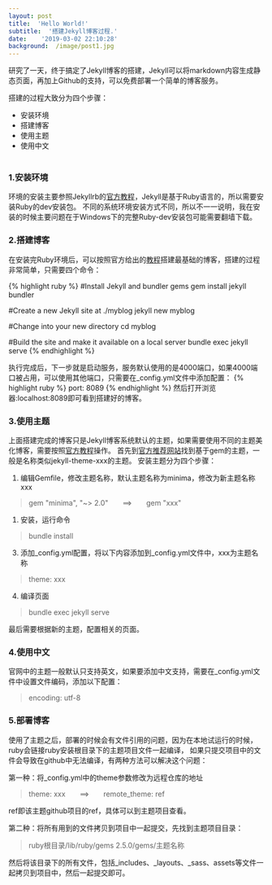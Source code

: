 ```yaml
---
layout: post
title:  'Hello World!'
subtitle:  '搭建Jekyll博客过程.'
date:    '2019-03-02 22:10:28'
background:  /image/post1.jpg
---
```

研究了一天，终于搞定了Jekyll博客的搭建，Jekyll可以将markdown内容生成静态页面，再加上Github的支持，可以免费部署一个简单的博客服务。

搭建的过程大致分为四个步骤：
- 安装环境
- 搭建博客
- 使用主题
- 使用中文
<br/><br/>

### 1.安装环境

环境的安装主要参照Jekyllrb的[官方教程](https://jekyllrb.com/docs/installation/)，Jekyll是基于Ruby语言的，所以需要安装Ruby的dev安装包。
不同的系统环境安装方式不同，所以不一一说明，我在安装的时候主要问题在于Windows下的完整Ruby-dev安装包可能需要翻墙下载。

### 2.搭建博客

在安装完Ruby环境后，可以按照官方给出的[教程](https://jekyllrb.com/docs/)搭建最基础的博客，搭建的过程非常简单，只需要四个命令：


{% highlight ruby %}
#Install Jekyll and bundler gems
gem install jekyll bundler

#Create a new Jekyll site at ./myblog
jekyll new myblog

#Change into your new directory
cd myblog

#Build the site and make it available on a local server
bundle exec jekyll serve
{% endhighlight %}

执行完成后，下一步就是启动服务，服务默认使用的是4000端口，如果4000端口被占用，可以使用其他端口，只需要在_config.yml文件中添加配置：
{% highlight ruby %}
port:  8089
{% endhighlight %}
然后打开浏览器:localhost:8089即可看到搭建好的博客。

### 3.使用主题
上面搭建完成的博客只是Jekyll博客系统默认的主题，如果需要使用不同的主题美化博客，需要按照[官方教程](https://jekyllrb.com/docs/themes/)操作。
首先到[官方推荐网站](https://rubygems.org/search?utf8=%E2%9C%93&query=jekyll-theme)找到基于gem的主题，一般是名称类似jekyll-theme-xxx的主题。
安装主题分为四个步骤：

1) 编辑Gemfile，修改主题名称，默认主题名称为minima，修改为新主题名称xxx
> gem "minima", "~> 2.0"&emsp;&emsp;==>&emsp;&emsp;gem "xxx"

1) 安装，运行命令
> bundle install

3) 添加_config.yml配置，将以下内容添加到_config.yml文件中，xxx为主题名称
> theme: xxx

4) 编译页面
> bundle exec jekyll serve

最后需要根据新的主题，配置相关的页面。

### 4.使用中文
官网中的主题一般默认只支持英文，如果要添加中文支持，需要在_config.yml文件中设置文件编码，添加以下配置：
> encoding: utf-8

### 5.部署博客
使用了主题之后，部署的时候会有文件引用的问题，因为在本地试运行的时候，ruby会链接ruby安装根目录下的主题项目文件一起编译，
如果只提交项目中的文件会导致在github中无法编译，有两种方法可以解决这个问题：

第一种：将_config.yml中的theme参数修改为远程仓库的地址
> theme: xxx&emsp;&emsp;==>&emsp;&emsp;remote_theme: ref

ref即该主题github项目的ref，具体可以到主题项目查看。

第二种：将所有用到的文件拷贝到项目中一起提交，先找到主题项目目录：
> ruby根目录/lib/ruby/gems 2.5.0/gems/主题名称

然后将该目录下的所有文件，包括_includes、_layouts、_sass、assets等文件一起拷贝到项目中，然后一起提交即可。